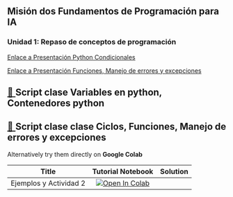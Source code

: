 ## Misión dos Fundamentos de Programación para IA




### Unidad 1: Repaso de conceptos de programación

<a href="https://www.canva.com/design/DAGEl2pQeQg/QoNwBNFiGP3J5z3sZaVeHg/view?utm_content=DAGEl2pQeQg&utm_campaign=designshare&utm_medium=link&utm_source=editor" target="_blank">Enlace a Presentación Python Condicionales</a>

<a href="https://www.canva.com/design/DAGE8g8lWpI/bSWzdJotMoJ-lbGp_o0LUQ/view?utm_content=DAGE8g8lWpI&utm_campaign=designshare&utm_medium=link&utm_source=editor" target="_blank">Enlace a Presentación Funciones, Manejo de errores y excepciones</a>




## [📄 ](./pythonExploradorM1U2.ipynb/) Script clase Variables en python, Contenedores python
## [📄 ](./02_Condiciones.ipynb/) Script clase clase Ciclos, Funciones, Manejo de errores y excepciones



Alternatively try them directly on **Google Colab** 

| Title | Tutorial Notebook  | Solution |
|-|:-:|:-:|
|  Ejemplos y Actividad 2 | [![Open In Colab](https://colab.research.google.com/assets/colab-badge.svg)](https://colab.research.google.com/github/xXThanatosXx/Curso-IA-G3/blob/main/Misi%C3%B3n%20Uno/Unidad%203/EjemplosPython.ipynb)  |
